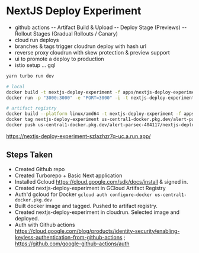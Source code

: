 # NextJS Deploy Experiment

- github actions
  -- Artifact Build & Upload
  -- Deploy Stage (Previews)
  -- Rollout Stages (Gradual Rollouts / Canary)
- cloud run deploys
- branches & tags trigger cloudrun deploy with hash url
- reverse proxy cloudrun with skew protection & preview support
- ui to promote a deploy to production
- istio setup ... gql

```sh
yarn turbo run dev

# local
docker build -t nextjs-deploy-experiment -f apps/nextjs-deploy-experiment/Dockerfile .
docker run -p "3000:3000" -e "PORT=3000" -i -t nextjs-deploy-experiment

# artifact registry
docker build --platform linux/amd64 -t nextjs-deploy-experiment -f apps/nextjs-deploy-experiment/Dockerfile .
docker tag nextjs-deploy-experiment us-central1-docker.pkg.dev/alert-parsec-404117/nextjs-deploy-experiment/nextjs-deploy-experiment:rev-1
docker push us-central1-docker.pkg.dev/alert-parsec-404117/nextjs-deploy-experiment/nextjs-deploy-experiment:rev-1

```

https://nextjs-deploy-experiment-szlazhzr7q-uc.a.run.app/

## Steps Taken

- Created Github repo
- Created Turborepo + Basic Next application
- Installed Gcloud https://cloud.google.com/sdk/docs/install & signed in.
- Created nextjs-deploy-experiment in GCloud Artifact Registry
- Auth'd gcloud for Docker `gcloud auth configure-docker us-central1-docker.pkg.dev`
- Built docker image and tagged. Pushed to artifact registry.
- Created nextjs-deploy-experiment in cloudrun. Selected image and deployed.
- Auth with Github actions https://cloud.google.com/blog/products/identity-security/enabling-keyless-authentication-from-github-actions ; https://github.com/google-github-actions/auth
